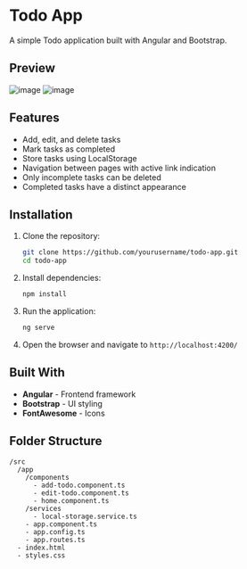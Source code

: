 # Todo App

A simple Todo application built with Angular and Bootstrap.

## Preview
![image](https://github.com/user-attachments/assets/6a524335-ecaf-4849-b8b4-9bba1202255f)
![image](https://github.com/user-attachments/assets/d24c2747-6bd5-4ae0-a9eb-6041757a0bdf)

## Features

- Add, edit, and delete tasks
- Mark tasks as completed
- Store tasks using LocalStorage
- Navigation between pages with active link indication
- Only incomplete tasks can be deleted
- Completed tasks have a distinct appearance

## Installation

1. Clone the repository:
   ```sh
   git clone https://github.com/yourusername/todo-app.git
   cd todo-app
   ```

2. Install dependencies:
   ```sh
   npm install
   ```

3. Run the application:
   ```sh
   ng serve
   ```

4. Open the browser and navigate to `http://localhost:4200/`

## Built With

- **Angular** - Frontend framework
- **Bootstrap** - UI styling
- **FontAwesome** - Icons

## Folder Structure

```
/src
  /app
    /components
      - add-todo.component.ts
      - edit-todo.component.ts
      - home.component.ts
    /services
      - local-storage.service.ts
    - app.component.ts
    - app.config.ts
    - app.routes.ts
  - index.html
  - styles.css
```

